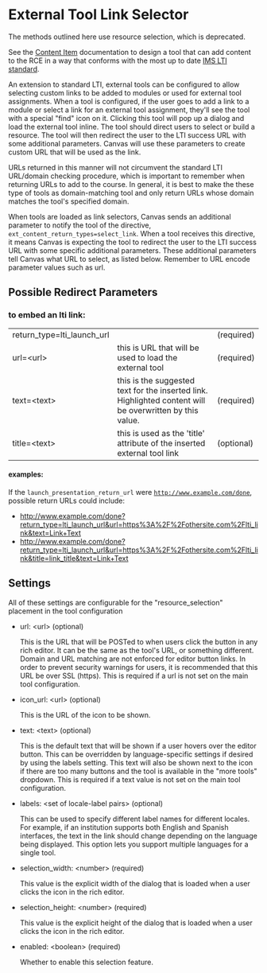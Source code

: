 # External Tool Link Selector

<a name="top"></a>

<div class="warning-message">The methods outlined here use resource selection, which is deprecated.
<p></p>
See the <a href="content_item.html">Content Item</a> documentation to design a tool that
can add content to the RCE in a way that conforms with the most up to date
<a href="http://www.imsglobal.org/lti/">IMS LTI standard</a>. </div>

An extension to standard LTI, external tools can be configured
to allow selecting custom links to be
added to modules or used for external tool assignments. When a tool is
configured, if the user goes to add a link to a module or select a link
for an external tool assignment, they'll see the tool with a special
"find" icon on it. Clicking this tool will pop up a dialog and load
the external tool inline. The tool should direct users to select or
build a resource. The tool will then redirect the user to the LTI
success URL with some additional parameters. Canvas will use these
parameters to create custom URL that will be used as the link.

URLs returned in this manner will not circumvent the standard LTI
URL/domain checking procedure, which is important to remember when
returning URLs to add to the course. In general, it is best to make
the these type of tools as domain-matching tool and only return URLs
whose domain matches the tool's specified domain.

When tools are loaded as link selectors, Canvas sends an additional
parameter to notify the tool of the directive, `ext_content_return_types=select_link`.
When a tool receives this directive, it means Canvas is expecting the
tool to redirect the user to the LTI success URL with some specific
additional parameters. These additional parameters tell Canvas what
URL to select, as listed below. Remember to URL encode parameter
values such as url.

## Possible Redirect Parameters

### to embed an lti link:

<table class="tool">
  <tr>
    <td>return_type=lti_launch_url</td>
    <td></td>
    <td>(required)</td>
  </tr><tr>
    <td>url=&lt;url&gt;</td>
    <td>this is URL that will be used to load the external tool</td>
    <td>(required)</td>
      </tr><tr>
        <td>text=&lt;text&gt;</td>
        <td>this is the suggested text for the inserted link. Highlighted content will be overwritten by this value.</td>
        <td>(required)</td>
      </tr>
  </tr><tr>
    <td>title=&lt;text&gt;</td>
    <td>this is used as the 'title' attribute of the inserted external tool link</td>
    <td>(optional)</td>
</table>

#### examples:

If the `launch_presentation_return_url` were
<code>http://www.example.com/done</code>, possible return URLs could include:

* http://www.example.com/done?return_type=lti_launch_url&url=https%3A%2F%2Fothersite.com%2Flti_link&text=Link+Text
* http://www.example.com/done?return_type=lti_launch_url&url=https%3A%2F%2Fothersite.com%2Flti_link&title=link_title&text=Link+Text

## Settings

All of these settings are configurable for the "resource_selection" placement in the tool configuration

* url: &lt;url&gt; (optional)

  This is the URL that will be POSTed to when users click the button in any rich editor. It can be the same as the tool's URL, or something different. Domain and URL matching are not enforced for editor button links. In order to prevent security warnings for users, it is recommended that this URL be over SSL (https).
  This is required if a url is not set on the main tool configuration.

* icon_url: &lt;url&gt; (optional)

  This is the URL of the icon to be shown.

* text: &lt;text&gt; (optional)

  This is the default text that will be shown if a user hovers over the editor button. This can be overridden by language-specific settings if desired by using the labels setting. This text will also be shown next to the icon if there are too many buttons and the tool is available in the "more tools" dropdown.
  This is required if a text value is not set on the main tool configuration.

* labels: &lt;set of locale-label pairs&gt; (optional)

  This can be used to specify different label names for different locales. For example, if an institution supports both English and Spanish interfaces, the text in the link should change depending on the language being displayed. This option lets you support multiple languages for a single tool.

* selection_width: &lt;number&gt; (required)

  This value is the explicit width of the dialog that is loaded when a user clicks the icon in the rich editor.

* selection_height: &lt;number&gt; (required)

  This value is the explicit height of the dialog that is loaded when a user clicks the icon in the rich editor.

* enabled: &lt;boolean&gt; (required)

  Whether to enable this selection feature.
